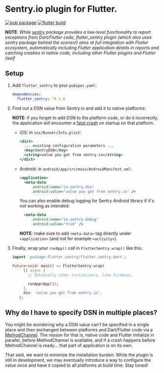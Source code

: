 # Sentry.io plugin for Flutter.

[![pub package](https://img.shields.io/pub/v/flutter_sentry.svg)](https://pub.dev/packages/flutter_sentry)
[![flutter build](https://github.com/dasfoo/flutter_sentry/workflows/flutter/badge.svg?branch=master&event=push)](https://github.com/dasfoo/flutter_sentry/actions?query=workflow%3Aflutter+branch%3Amaster)

**NOTE**: *While [sentry](https://pub.dev/packages/sentry) package provides a low-level functionality to report exceptions from Dart/Flutter code, flutter_sentry plugin (which also uses sentry package behind the scenes!) aims at full integration with Flutter ecosystem, automatically including Flutter application details in reports and catching crashes in native code, including other Flutter plugins and Flutter itself*

## Setup

1. Add `flutter_sentry` to your `pubspec.yaml`:

   ```yaml
   dependencies:
     flutter_sentry: ^0.1.0
   ```

2. Find out a DSN value from Sentry.io and add it to native platforms:

   **NOTE**: if you forget to add DSN to the platform code, or do it incorrectly, the application will encounter a [fatal crash](https://github.com/getsentry/sentry-android/pull/200) on startup on that platform.

   - iOS: in `ios/Runner/Info.plist`:

     ```xml
     <dict>
       ... existing configuration parameters ...
       <key>SentryDSN</key>
       <string>value you got from sentry.io</string>
     </dict>
     ```

   - Android: in `android/app/src/main/AndroidManifest.xml`:

     ```xml
     <application>
       <meta-data
           android:name="io.sentry.dsn"
           android:value="value you got from sentry.io" />
     ```

     You can also enable debug logging for Sentry Android library if it's not working as intended:

     ```xml
       <meta-data
           android:name="io.sentry.debug"
           android:value="true" />
     ```

     **NOTE**: make sure to add `<meta-data>` tag directly under `<application>` (and not for example `<activity>`).

3. Finally, wrap your `runApp()` call in `FlutterSentry.wrap()` like this:

   ```dart
   import 'package:flutter_sentry/flutter_sentry.dart';

   Future<void> main() => FlutterSentry.wrap(
        () async {
          // Optionally other initializers, like Firebase.

          runApp(App());
        },
        dsn: 'value you got from sentry.io',
      );
   ```

## Why do I have to specify DSN in multiple places?

You might be wondering why a DSN value can't be specified in a single place and then exchanged between platforms and Dart/Flutter code via a [MethodChannel](https://flutter.dev/platform-channels/). The reason for that is, native code and Flutter initialize in parallel, before MethodChannel is available, and if a crash happens before MethodChannel is ready... that part of application is on its own.

That said, we want to minimize the installation burden. While the plugin is still in development, we may eventually introduce a way to configure the value once and have it copied to all platforms at build time. Stay tuned!
